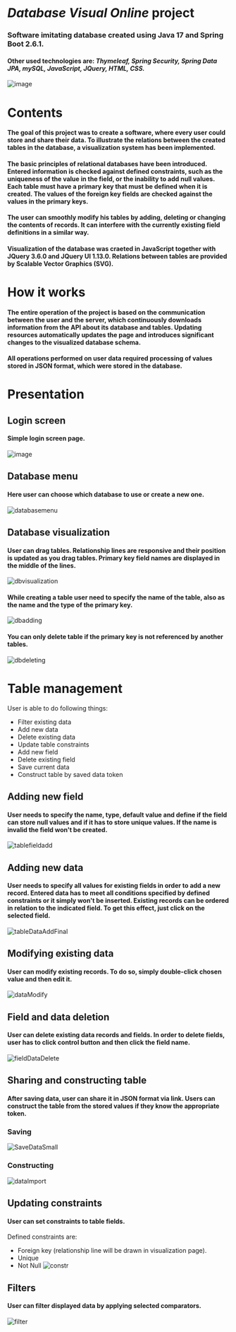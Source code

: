 # *Database Visual Online* project
### Software imitating database created using Java 17 and Spring Boot 2.6.1.
#### Other used technologies are: *Thymeleaf, Spring Security, Spring Data JPA, mySQL, JavaScript, JQuery, HTML, CSS.*
![image](https://user-images.githubusercontent.com/81765291/155874547-0a482f2a-0626-4cd9-88df-198bbe4add34.png)
# Contents
#### The goal of this project was to create a software, where every user could store and share their data. To illustrate the relations between the created tables in the database, a visualization system has been implemented.
#### The basic principles of relational databases have been introduced. Entered information is checked against defined constraints, such as the uniqueness of the value in the field, or the inability to add null values. Each table must have a primary key that must be defined when it is created. The values of the foreign key fields are checked against the values in the primary keys.
#### The user can smoothly modify his tables by adding, deleting or changing the contents of records. It can interfere with the currently existing field definitions in a similar way. 
#### Visualization of the database was craeted in JavaScript together with JQuery 3.6.0 and JQuery UI 1.13.0. Relations between tables are provided by Scalable Vector Graphics (SVG).
# How it works
#### The entire operation of the project is based on the communication between the user and the server, which continuously downloads information from the API about its database and tables. Updating resources automatically updates the page and introduces significant changes to the visualized database schema.
#### All operations performed on user data required processing of values stored in JSON format, which were stored in the database. 
# Presentation
## Login screen
#### Simple login screen page.
![image](https://user-images.githubusercontent.com/81765291/155875641-4d731215-32db-4a2e-9bed-aefcdd158b58.png)
## Database menu
#### Here user can choose which database to use or create a new one.
![databasemenu](https://user-images.githubusercontent.com/81765291/155875766-1274a65e-3ec1-412f-b62e-155c6d99d43f.gif)
## Database visualization
#### User can drag tables. Relationship lines are responsive and their position is updated as you drag tables. Primary key field names are displayed in the middle of the lines.
![dbvisualization](https://user-images.githubusercontent.com/81765291/155876196-d01c8a92-8882-42f0-9fe2-cf78b76fb791.gif)
#### While creating a table user need to specify the name of the table, also as the name and the type of the primary key.
![dbadding](https://user-images.githubusercontent.com/81765291/155876351-b5dce8b3-c452-42fd-b03e-61574a9fc2d8.gif)

#### You can only delete table if the primary key is not referenced by another tables.
![dbdeleting](https://user-images.githubusercontent.com/81765291/155876443-49357bea-d22b-489a-88c4-916fda670487.gif)

# Table management
User is able to do following things:
- Filter existing data
- Add new data
- Delete existing data
- Update table constraints
- Add new field
- Delete existing field
- Save current data
- Construct table by saved data token

## Adding new field
#### User needs to specify the name, type, default value and define if the field can store null values and if it has to store unique values. If the name is invalid the field won't be created.
![tablefieldadd](https://user-images.githubusercontent.com/81765291/155877746-8973b0f3-fef3-40f2-b122-c111916fc4dc.gif)

## Adding new data
#### User needs to specify all values for existing fields in order to add a new record. Entered data has to meet all conditions specified by defined constraints or it simply won't be inserted. Existing records can be ordered in relation to the indicated field. To get this effect, just click on the selected field. 
![tableDataAddFinal](https://user-images.githubusercontent.com/81765291/155878805-3e6b77ad-93a2-4740-881b-06ad6ad1f333.gif)
## Modifying existing data
#### User can modify existing records. To do so, simply double-click chosen value and then edit it.
![dataModify](https://user-images.githubusercontent.com/81765291/155878948-d19bf264-9923-4b15-8293-c88d50be2e77.gif)
## Field and data deletion
#### User can delete existing data records and fields. In order to delete fields, user has to click control button and then click the field name.
![fieldDataDelete](https://user-images.githubusercontent.com/81765291/155879168-481831c3-b860-4d7b-bea1-19b42bb6186d.gif)

## Sharing and constructing table
#### After saving data, user can share it in JSON format via link. Users can construct the table from the stored values if they know the appropriate token.
### Saving
![SaveDataSmall](https://user-images.githubusercontent.com/81765291/155879753-89d59053-bf3b-4003-b5f1-00805fc35df8.gif)
### Constructing
![dataImport](https://user-images.githubusercontent.com/81765291/155879818-e0df81e5-3773-43a6-8bfe-9155f94ab82d.gif)

## Updating constraints
#### User can set constraints to table fields.
Defined constraints are: 
- Foreign key (relationship line will be drawn in visualization page). 
- Unique
- Not Null
![constr](https://user-images.githubusercontent.com/81765291/155880003-99ae3b30-1aa9-43d9-97cd-134f72d760fb.gif)

## Filters
#### User can filter displayed data by applying selected comparators.

![filter](https://user-images.githubusercontent.com/81765291/155880093-ec1355e3-206d-452c-895b-ec0c2ead7048.gif)

